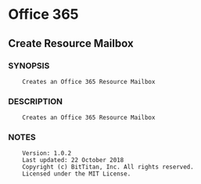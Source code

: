 # Office 365
## Create Resource Mailbox
### SYNOPSIS
```
    Creates an Office 365 Resource Mailbox
```
### DESCRIPTION
```
    Creates an Office 365 Resource Mailbox
```
### NOTES
```
    Version: 1.0.2
    Last updated: 22 October 2018
    Copyright (c) BitTitan, Inc. All rights reserved.
    Licensed under the MIT License.
```

